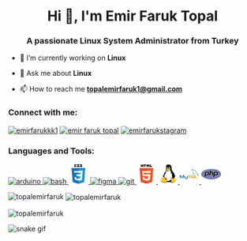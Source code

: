 <h1 align="center">Hi 👋, I'm Emir Faruk Topal</h1>
<h3 align="center">A passionate Linux System Administrator from Turkey</h3>

- 🔭 I’m currently working on **Linux**

- 💬 Ask me about **Linux**

- 📫 How to reach me **topalemirfaruk1@gmail.com**

<h3 align="left">Connect with me:</h3>
<p align="left">
<a href="https://twitter.com/emirfarukkk1" target="blank"><img align="center" src="https://raw.githubusercontent.com/rahuldkjain/github-profile-readme-generator/master/src/images/icons/Social/twitter.svg" alt="emirfarukkk1" height="30" width="40" /></a>
<a href="https://linkedin.com/in/emir faruk topal" target="blank"><img align="center" src="https://raw.githubusercontent.com/rahuldkjain/github-profile-readme-generator/master/src/images/icons/Social/linked-in-alt.svg" alt="emir faruk topal" height="30" width="40" /></a>
<a href="https://instagram.com/emirfarukstagram" target="blank"><img align="center" src="https://raw.githubusercontent.com/rahuldkjain/github-profile-readme-generator/master/src/images/icons/Social/instagram.svg" alt="emirfarukstagram" height="30" width="40" /></a>
</p>

<h3 align="left">Languages and Tools:</h3>
<p align="left"> <a href="https://www.arduino.cc/" target="_blank" rel="noreferrer"> <img src="https://cdn.worldvectorlogo.com/logos/arduino-1.svg" alt="arduino" width="40" height="40"/> </a> <a href="https://www.gnu.org/software/bash/" target="_blank" rel="noreferrer"> <img src="https://www.vectorlogo.zone/logos/gnu_bash/gnu_bash-icon.svg" alt="bash" width="40" height="40"/> </a> <a href="https://www.w3schools.com/css/" target="_blank" rel="noreferrer"> <img src="https://raw.githubusercontent.com/devicons/devicon/master/icons/css3/css3-original-wordmark.svg" alt="css3" width="40" height="40"/> </a> <a href="https://www.figma.com/" target="_blank" rel="noreferrer"> <img src="https://www.vectorlogo.zone/logos/figma/figma-icon.svg" alt="figma" width="40" height="40"/> </a> <a href="https://git-scm.com/" target="_blank" rel="noreferrer"> <img src="https://www.vectorlogo.zone/logos/git-scm/git-scm-icon.svg" alt="git" width="40" height="40"/> </a> <a href="https://www.w3.org/html/" target="_blank" rel="noreferrer"> <img src="https://raw.githubusercontent.com/devicons/devicon/master/icons/html5/html5-original-wordmark.svg" alt="html5" width="40" height="40"/> </a> <a href="https://www.linux.org/" target="_blank" rel="noreferrer"> <img src="https://raw.githubusercontent.com/devicons/devicon/master/icons/linux/linux-original.svg" alt="linux" width="40" height="40"/> </a> <a href="https://www.mysql.com/" target="_blank" rel="noreferrer"> <img src="https://raw.githubusercontent.com/devicons/devicon/master/icons/mysql/mysql-original-wordmark.svg" alt="mysql" width="40" height="40"/> </a> <a href="https://www.php.net" target="_blank" rel="noreferrer"> <img src="https://raw.githubusercontent.com/devicons/devicon/master/icons/php/php-original.svg" alt="php" width="40" height="40"/> </a> </p>

<p><img align="left" src="https://github-readme-stats.vercel.app/api/top-langs?username=topalemirfaruk&show_icons=true&locale=en&layout=compact" alt="topalemirfaruk" /></p>

<p>&nbsp;<img align="center" src="https://github-readme-stats.vercel.app/api?username=topalemirfaruk&show_icons=true&locale=en" alt="topalemirfaruk" /></p>

<p><img align="center" src="https://github-readme-streak-stats.herokuapp.com/?user=topalemirfaruk&" alt="topalemirfaruk" /></p>





![snake gif](https://github.com/YOUR_USERNAME/YOUR_USERNAME/blob/output/github-contribution-grid-snake.gif)
